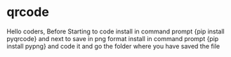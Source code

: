 # qrcode

Hello coders,
  Before Starting to code install in command prompt {pip install pyqrcode} and next to save in png format install in command prompt {pip install pypng} and code it and go the folder where you have saved the file
  
